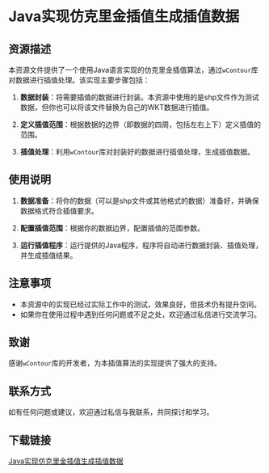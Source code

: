 # Java实现仿克里金插值生成插值数据

## 资源描述

本资源文件提供了一个使用Java语言实现的仿克里金插值算法，通过`wContour`库对数据进行插值处理。该实现主要步骤包括：

1. **数据封装**：将需要插值的数据进行封装。本资源中使用的是shp文件作为测试数据，但你也可以将该文件替换为自己的WKT数据进行插值。

2. **定义插值范围**：根据数据的边界（即数据的四周，包括左右上下）定义插值的范围。

3. **插值处理**：利用`wContour`库对封装好的数据进行插值处理，生成插值数据。

## 使用说明

1. **数据准备**：将你的数据（可以是shp文件或其他格式的数据）准备好，并确保数据格式符合插值要求。

2. **配置插值范围**：根据你的数据边界，配置插值的范围参数。

3. **运行插值程序**：运行提供的Java程序，程序将自动进行数据封装、插值处理，并生成插值结果。

## 注意事项

- 本资源中的实现已经过实际工作中的测试，效果良好，但技术仍有提升空间。
- 如果你在使用过程中遇到任何问题或不足之处，欢迎通过私信进行交流学习。

## 致谢

感谢`wContour`库的开发者，为本插值算法的实现提供了强大的支持。

## 联系方式

如有任何问题或建议，欢迎通过私信与我联系，共同探讨和学习。

## 下载链接

[Java实现仿克里金插值生成插值数据](https://pan.quark.cn/s/06c597042026)